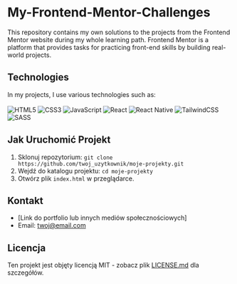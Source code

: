 # My-Frontend-Mentor-Challenges
This repository contains my own solutions to the projects from the Frontend Mentor website during my whole learning path. Frontend Mentor is a platform that provides tasks for practicing front-end skills by building real-world projects.

## Technologies

In my projects, I use various technologies such as:
<br><br>
![HTML5](https://img.shields.io/badge/html5-%23E34F26.svg?style=for-the-badge&logo=html5&logoColor=white)
![CSS3](https://img.shields.io/badge/css3-%231572B6.svg?style=for-the-badge&logo=css3&logoColor=white)
![JavaScript](https://img.shields.io/badge/javascript-%23323330.svg?style=for-the-badge&logo=javascript&logoColor=%23F7DF1E)
![React](https://img.shields.io/badge/react-%2320232a.svg?style=for-the-badge&logo=react&logoColor=%2361DAFB)
![React Native](https://img.shields.io/badge/react_native-%2320232a.svg?style=for-the-badge&logo=react&logoColor=%2361DAFB)
![TailwindCSS](https://img.shields.io/badge/tailwindcss-%2338B2AC.svg?style=for-the-badge&logo=tailwind-css&logoColor=white)
![SASS](https://img.shields.io/badge/SASS-hotpink.svg?style=for-the-badge&logo=SASS&logoColor=white)

## Jak Uruchomić Projekt

1. Sklonuj repozytorium: `git clone https://github.com/twoj_uzytkownik/moje-projekty.git`
2. Wejdź do katalogu projektu: `cd moje-projekty`
3. Otwórz plik `index.html` w przeglądarce.

## Kontakt

- [Link do portfolio lub innych mediów społecznościowych]
- Email: twoj@email.com

## Licencja

Ten projekt jest objęty licencją MIT - zobacz plik [LICENSE.md](LICENSE.md) dla szczegółów.
